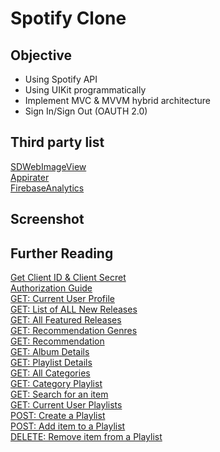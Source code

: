 # Spotify Clone

## Objective

* Using Spotify API
* Using UIKit programmatically
* Implement MVC & MVVM hybrid architecture 
* Sign In/Sign Out (OAUTH 2.0)

## Third party list
[SDWebImageView](https://cocoapods.org/pods/SDWebImage)<br>
[Appirater](https://cocoapods.org/pods/Appirater)<br>
[FirebaseAnalytics](https://cocoapods.org/pods/FirebaseAnalytics)<br>

## Screenshot


## Further Reading
[Get Client ID & Client Secret](https://developer.spotify.com/dashboard/login) <br>
[Authorization Guide](https://developer.spotify.com/documentation/general/guides/authorization-guide/) <br>
[GET: Current User Profile](https://developer.spotify.com/documentation/web-api/reference/#endpoint-get-current-users-profile)<br>
[GET: List of ALL New Releases](https://developer.spotify.com/documentation/web-api/reference/#endpoint-get-new-releases)<br>
[GET: All Featured Releases](https://developer.spotify.com/documentation/web-api/reference/#endpoint-get-featured-playlists)<br>
[GET: Recommendation Genres](https://developer.spotify.com/documentation/web-api/reference/#endpoint-get-recommendation-genres)<br>
[GET: Recommendation](https://developer.spotify.com/documentation/web-api/reference/#endpoint-get-recommendations)<br>
[GET: Album Details](https://developer.spotify.com/documentation/web-api/reference/#endpoint-get-an-album)<br>
[GET: Playlist Details](https://developer.spotify.com/documentation/web-api/reference/#endpoint-get-playlist)<br>
[GET: All Categories](https://developer.spotify.com/documentation/web-api/reference/#endpoint-get-categories)<br>
[GET: Category Playlist](https://developer.spotify.com/documentation/web-api/reference/#endpoint-get-a-categories-playlists)<br>
[GET: Search for an item](https://developer.spotify.com/documentation/web-api/reference/#endpoint-search)<br>
[GET: Current User Playlists](https://developer.spotify.com/documentation/web-api/reference/#endpoint-get-a-list-of-current-users-playlists)<br>
[POST: Create a Playlist](https://developer.spotify.com/documentation/web-api/reference/#endpoint-create-playlist)<br>
[POST: Add item to a Playlist](https://developer.spotify.com/documentation/web-api/reference/#endpoint-add-tracks-to-playlist)<br>
[DELETE: Remove item from a Playlist](https://developer.spotify.com/documentation/web-api/reference/#endpoint-remove-tracks-playlist)<br>
